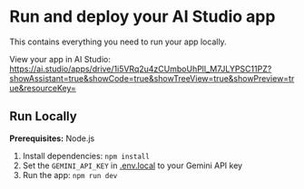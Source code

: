# Run and deploy your AI Studio app

This contains everything you need to run your app locally.

View your app in AI Studio: https://ai.studio/apps/drive/1i5VRq2u4zCUmboUhPll_M7JLYPSC11PZ?showAssistant=true&showCode=true&showTreeView=true&showPreview=true&resourceKey=

## Run Locally

**Prerequisites:**  Node.js


1. Install dependencies:
   `npm install`
2. Set the `GEMINI_API_KEY` in [.env.local](.env.local) to your Gemini API key
3. Run the app:
   `npm run dev`

